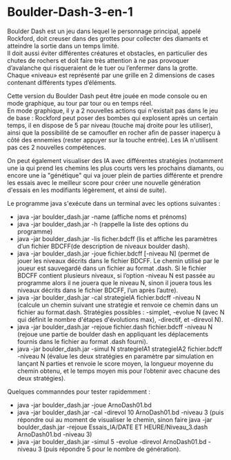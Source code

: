 # Boulder-Dash-3-en-1

Boulder Dash est un jeu dans lequel le personnage principal, appelé Rockford, doit creuser dans des grottes pour collecter des diamants et atteindre la sortie dans un temps limité.<br>
Il doit aussi éviter différentes créatures et obstacles, en particulier des chutes de rochers et doit faire très attention à ne pas provoquer d’avalanche qui risqueraient de le tuer ou l’enfermer dans la grotte.<br>
Chaque «niveau» est représenté par une grille en 2 dimensions de cases contenant différents types d’éléments.<br>

Cette version du Boulder Dash peut être jouée en mode console ou en mode graphique, au tour par tour ou en temps réel.<br>
En mode graphique, il y a 2 nouvelles actions qui n'existait pas dans le jeu de base : Rockford peut poser des bombes qui explosent après un certain temps, il en dispose de 5 par niveau (touche maj droite pour les utiliser), ainsi que la possibilité de se camoufler en rocher afin de passer inaperçu à côté des ennemies (rester appuyer sur la touche entrée). Les IA n'utilisent pas ces 2 nouvelles compétences.<br>

On peut également visualiser des IA avec différentes stratégies (notamment une ia qui prend les chemins les plus courts vers les prochains diamants, ou encore une ia "génétique" qui va jouer plein de parties différente et prendre les essais avec le meilleur score pour créer une nouvelle génération d'essais en les modifiants légèrement, et ainsi de suite).<br>

Le programme java s'exécute dans un terminal avec les options suivantes :<br>

- java -jar boulder_dash.jar -name (affiche noms et prénoms)<br>
- java -jar boulder_dash.jar -h (rappelle la liste des options du programme)<br>
- java -jar boulder_dash.jar -lis ficher.bdcff (lis et affiche les paramètres d’un fichier BDCFF(de description de niveaux boulder dash).<br>
- java -jar boulder_dash.jar -joue fichier.bdcff [-niveau N] (permet de jouer les niveaux décrits dans le fichier BDCFF. Le chemin utilisé par le joueur est sauvegardé dans un fichier au format .dash. Si le fichier BDCFF contient plusieurs niveaux, si l’option -niveau N est passée au programme alors il ne jouera que le niveau N, sinon il jouera tous les niveaux décrits dans le fichier BDCFF, l’un après l’autre).<br>
- java -jar boulder_dash.jar -cal strategieIA fichier.bdcff -niveau N (calcule un chemin suivant une stratégie et renvoie ce chemin dans un fichier au format.dash. Stratégies possibles : -simplet, -evolue N (avec N qui définit le nombre d'étapes d'évolutions max), -directif, et -direvol N).<br>
- java -jar boulder_dash.jar -rejoue fichier.dash fichier.bdcff -niveau N (rejoue une partie de boulder dash en appliquant les déplacements fournis dans le fichier au format .dash fourni).<br>
- java -jar boulder_dash.jar -simul N strategieIA1 strategieIA2 fichier.bdcff -niveau N (évalue les deux stratégies en paramètre par simulation en lançant N parties et renvoie le score moyen, la longueur moyenne du chemin obtenu, et le temps moyen mis pour l’obtenir avec chacune des deux stratégies).<br>

Quelques commanndes pour tester rapidemment :<br>

- java -jar boulder_dash.jar -joue ArnoDash01.bd<br>
- java -jar boulder_dash.jar -cal -direvol 10 ArnoDash01.bd -niveau 3 (puis répondre oui au moment de visualiser le chemin, sinon faire java -jar boulder_dash.jar -rejoue Essais_IA/DATE ET HEURE/Niveau_3.dash ArnoDash01.bd -niveau 3)<br>
- java -jar boulder_dash.jar -simul 5 -evolue -direvol ArnoDash01.bd -niveau 3 (puis répondre 5 pour le nombre de génération).<br>
